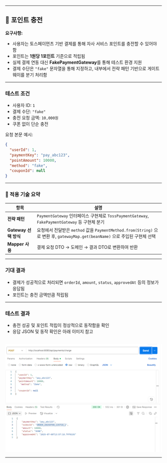 
---

## 🔋 포인트 충전

**요구사항:**

* 사용자는 토스페이먼츠 기반 결제를 통해 자사 서비스 포인트를 충전할 수 있어야 함
* 포인트는 **1원당 1포인트** 기준으로 적립됨
* 실제 결제 연동 대신 **FakePaymentGateway**를 통해 테스트 환경 지원
* 결제 수단은 `"fake"` 문자열을 통해 지정하고, 내부에서 전략 패턴 기반으로 게이트웨이를 분기 처리함

---

###  테스트 조건

* 사용자 ID: `1`
* 결제 수단: `"fake"`
* 충전 요청 금액: `10,000원`
* 쿠폰 없이 단순 충전

요청 본문 예시:

```json
{
  "userId": 1,
  "paymentKey": "pay_abc123",
  "pointAmount": 10000,
  "method": "fake",
  "couponId": null
}
```

---

### 🧠 적용 기술 요약

| 항목                | 설명                                                                                                   |
| ----------------- | ---------------------------------------------------------------------------------------------------- |
| **전략 패턴**         | `PaymentGateway` 인터페이스 구현체로 `TossPaymentGateway`, `FakePaymentGateway` 등 구현체 분기                      |
| **Gateway 선택 방식** | 요청에서 전달받은 `method` 값을 `PaymentMethod.from(String)` 으로 변환 후, `gatewayMap.get(beanName)` 으로 주입된 구현체 선택 |
| **Mapper 사용**     | 결제 요청 DTO → 도메인 → 결과 DTO로 변환하여 반환                                                                    |

---

###  기대 결과

* 결제가 성공적으로 처리되면 `orderId`, `amount`, `status`, `approvedAt` 등의 정보가 응답됨
* 포인트는 충전 금액만큼 적립됨

---

###  테스트 결과

* 충전 성공 및 포인트 적립이 정상적으로 동작함을 확인
* 응답 JSON 및 동작 확인은 아래 이미지 참고

<br>

<img src="../images/payment-charge-example.png" width="700"/>

---
